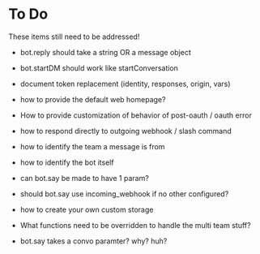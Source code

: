 # To Do

These items still need to be addressed!

* bot.reply should take a string OR a message object
* bot.startDM should work like startConversation

* document token replacement (identity, responses, origin, vars)
* how to provide the default web homepage?
* How to provide customization of behavior of post-oauth / oauth error
* how to respond directly to outgoing webhook / slash command
* how to identify the team a message is from
* how to identify the bot itself

* can bot.say be made to have 1 param?
* should bot.say use incoming_webhook if no other configured?

* how to create your own custom storage

* What functions need to be overridden to handle the multi team stuff?


* bot.say takes a convo paramter? why? huh?
